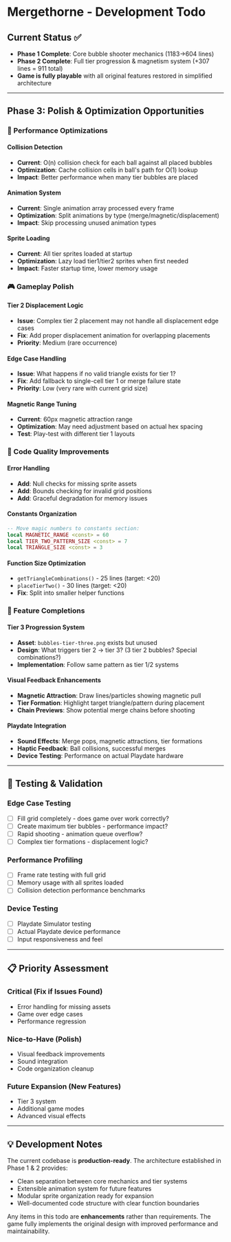 # Mergethorne - Development Todo

## Current Status ✅
- **Phase 1 Complete**: Core bubble shooter mechanics (1183→604 lines)
- **Phase 2 Complete**: Full tier progression & magnetism system (+307 lines = 911 total)
- **Game is fully playable** with all original features restored in simplified architecture

---

## Phase 3: Polish & Optimization Opportunities

### 🚀 Performance Optimizations

#### Collision Detection
- **Current**: O(n) collision check for each ball against all placed bubbles
- **Optimization**: Cache collision cells in ball's path for O(1) lookup
- **Impact**: Better performance when many tier bubbles are placed

#### Animation System  
- **Current**: Single animation array processed every frame
- **Optimization**: Split animations by type (merge/magnetic/displacement) 
- **Impact**: Skip processing unused animation types

#### Sprite Loading
- **Current**: All tier sprites loaded at startup
- **Optimization**: Lazy load tier1/tier2 sprites when first needed
- **Impact**: Faster startup time, lower memory usage

### 🎮 Gameplay Polish

#### Tier 2 Displacement Logic
- **Issue**: Complex tier 2 placement may not handle all displacement edge cases
- **Fix**: Add proper displacement animation for overlapping placements
- **Priority**: Medium (rare occurrence)

#### Edge Case Handling
- **Issue**: What happens if no valid triangle exists for tier 1?
- **Fix**: Add fallback to single-cell tier 1 or merge failure state
- **Priority**: Low (very rare with current grid size)

#### Magnetic Range Tuning
- **Current**: 60px magnetic attraction range
- **Optimization**: May need adjustment based on actual hex spacing
- **Test**: Play-test with different tier 1 layouts

### 🔧 Code Quality Improvements

#### Error Handling
- **Add**: Null checks for missing sprite assets
- **Add**: Bounds checking for invalid grid positions
- **Add**: Graceful degradation for memory issues

#### Constants Organization
```lua
-- Move magic numbers to constants section:
local MAGNETIC_RANGE <const> = 60
local TIER_TWO_PATTERN_SIZE <const> = 7
local TRIANGLE_SIZE <const> = 3
```

#### Function Size Optimization
- `getTriangleCombinations()` - 25 lines (target: <20)
- `placeTierTwo()` - 30 lines (target: <20)
- **Fix**: Split into smaller helper functions

### 🌟 Feature Completions

#### Tier 3 Progression System
- **Asset**: `bubbles-tier-three.png` exists but unused
- **Design**: What triggers tier 2 → tier 3? (3 tier 2 bubbles? Special combinations?)
- **Implementation**: Follow same pattern as tier 1/2 systems

#### Visual Feedback Enhancements
- **Magnetic Attraction**: Draw lines/particles showing magnetic pull
- **Tier Formation**: Highlight target triangle/pattern during placement
- **Chain Previews**: Show potential merge chains before shooting

#### Playdate Integration
- **Sound Effects**: Merge pops, magnetic attractions, tier formations
- **Haptic Feedback**: Ball collisions, successful merges
- **Device Testing**: Performance on actual Playdate hardware

---

## 🧪 Testing & Validation

### Edge Case Testing
- [ ] Fill grid completely - does game over work correctly?
- [ ] Create maximum tier bubbles - performance impact?
- [ ] Rapid shooting - animation queue overflow?
- [ ] Complex tier formations - displacement logic?

### Performance Profiling
- [ ] Frame rate testing with full grid
- [ ] Memory usage with all sprites loaded
- [ ] Collision detection performance benchmarks

### Device Testing
- [ ] Playdate Simulator testing
- [ ] Actual Playdate device performance
- [ ] Input responsiveness and feel

---

## 📋 Priority Assessment

### Critical (Fix if Issues Found)
- Error handling for missing assets
- Game over edge cases
- Performance regression

### Nice-to-Have (Polish)
- Visual feedback improvements
- Sound integration
- Code organization cleanup

### Future Expansion (New Features)
- Tier 3 system
- Additional game modes
- Advanced visual effects

---

## 💡 Development Notes

The current codebase is **production-ready**. The architecture established in Phase 1 & 2 provides:

- Clean separation between core mechanics and tier systems
- Extensible animation system for future features  
- Modular sprite organization ready for expansion
- Well-documented code structure with clear function boundaries

Any items in this todo are **enhancements** rather than requirements. The game fully implements the original design with improved performance and maintainability.